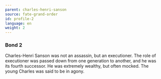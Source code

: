 ```yaml
---
parent: charles-henri-sanson
source: fate-grand-order
id: profile-2
language: en
weight: 2
---
```


### Bond 2

Charles-Henri Sanson was not an assassin, but an executioner.
The role of executioner was passed down from one generation to another, and he was its fourth successor.
He was extremely wealthy, but often mocked.
The young Charles was said to be in agony.
